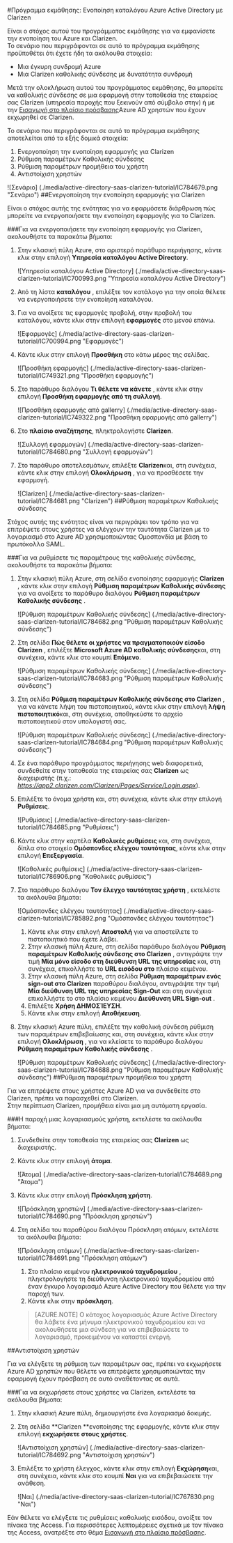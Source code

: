 <properties 
    pageTitle="Πρόγραμμα εκμάθησης: Ενοποίηση καταλόγου Azure Active Directory με Clarizen | Microsoft Azure" 
    description="Μάθετε πώς μπορείτε να χρησιμοποιήσετε Clarizen με Azure Active Directory για την ενεργοποίηση της καθολικής σύνδεσης, αυτοματοποιημένη προμήθεια και άλλα!" 
    services="active-directory" 
    authors="jeevansd"  
    documentationCenter="na" 
    manager="femila"/>
<tags 
    ms.service="active-directory" 
    ms.devlang="na" 
    ms.topic="article" 
    ms.tgt_pltfrm="na" 
    ms.workload="identity" 
    ms.date="09/29/2016" 
    ms.author="jeedes" />

#<a name="tutorial-azure-active-directory-integration-with-clarizen"></a>Πρόγραμμα εκμάθησης: Ενοποίηση καταλόγου Azure Active Directory με Clarizen

Είναι ο στόχος αυτού του προγράμματος εκμάθησης για να εμφανίσετε την ενοποίηση του Azure και Clarizen.  
Το σενάριο που περιγράφονται σε αυτό το πρόγραμμα εκμάθησης προϋποθέτει ότι έχετε ήδη τα ακόλουθα στοιχεία:

-   Μια έγκυρη συνδρομή Azure
-   Μια Clarizen καθολικής σύνδεσης με δυνατότητα συνδρομή

Μετά την ολοκλήρωση αυτού του προγράμματος εκμάθησης, θα μπορείτε να καθολικής σύνδεσης σε μια εφαρμογή στην τοποθεσία της εταιρείας σας Clarizen (υπηρεσία παροχής που ξεκινούν από σύμβολο στην) ή με την [Εισαγωγή στο πλαίσιο πρόσβασης](active-directory-saas-access-panel-introduction.md)Azure AD χρηστών που έχουν εκχωρηθεί σε Clarizen.

Το σενάριο που περιγράφονται σε αυτό το πρόγραμμα εκμάθησης αποτελείται από τα εξής δομικά στοιχεία:

1.  Ενεργοποίηση την ενοποίηση εφαρμογής για Clarizen
2.  Ρύθμιση παραμέτρων Καθολικής σύνδεσης
3.  Ρύθμιση παραμέτρων προμήθεια του χρήστη
4.  Αντιστοίχιση χρηστών

![Σενάριο] (./media/active-directory-saas-clarizen-tutorial/IC784679.png "Σενάριο")
##<a name="enabling-the-application-integration-for-clarizen"></a>Ενεργοποίηση την ενοποίηση εφαρμογής για Clarizen

Είναι ο στόχος αυτής της ενότητας για να εφαρμόσετε διάρθρωση πώς μπορείτε να ενεργοποιήσετε την ενοποίηση εφαρμογής για το Clarizen.

###<a name="to-enable-the-application-integration-for-clarizen-perform-the-following-steps"></a>Για να ενεργοποιήσετε την ενοποίηση εφαρμογής για Clarizen, ακολουθήστε τα παρακάτω βήματα:

1.  Στην κλασική πύλη Azure, στο αριστερό παράθυρο περιήγησης, κάντε κλικ στην επιλογή **Υπηρεσία καταλόγου Active Directory**.

    ![Υπηρεσία καταλόγου Active Directory] (./media/active-directory-saas-clarizen-tutorial/IC700993.png "Υπηρεσία καταλόγου Active Directory")

2.  Από τη λίστα **καταλόγου** , επιλέξτε τον κατάλογο για την οποία θέλετε να ενεργοποιήσετε την ενοποίηση καταλόγου.

3.  Για να ανοίξετε τις εφαρμογές προβολή, στην προβολή του καταλόγου, κάντε κλικ στην επιλογή **εφαρμογές** στο μενού επάνω.

    ![Εφαρμογές] (./media/active-directory-saas-clarizen-tutorial/IC700994.png "Εφαρμογές")

4.  Κάντε κλικ στην επιλογή **Προσθήκη** στο κάτω μέρος της σελίδας.

    ![Προσθήκη εφαρμογής] (./media/active-directory-saas-clarizen-tutorial/IC749321.png "Προσθήκη εφαρμογής")

5.  Στο παράθυρο διαλόγου **Τι θέλετε να κάνετε** , κάντε κλικ στην επιλογή **Προσθήκη εφαρμογής από τη συλλογή**.

    ![Προσθήκη εφαρμογής από gallerry] (./media/active-directory-saas-clarizen-tutorial/IC749322.png "Προσθήκη εφαρμογής από gallerry")

6.  Στο **πλαίσιο αναζήτησης**, πληκτρολογήστε **Clarizen**.

    ![Συλλογή εφαρμογών] (./media/active-directory-saas-clarizen-tutorial/IC784680.png "Συλλογή εφαρμογών")

7.  Στο παράθυρο αποτελεσμάτων, επιλέξτε **Clarizen**και, στη συνέχεια, κάντε κλικ στην επιλογή **Ολοκλήρωση** , για να προσθέσετε την εφαρμογή.

    ![Clarizen] (./media/active-directory-saas-clarizen-tutorial/IC784681.png "Clarizen")
##<a name="configuring-single-sign-on"></a>Ρύθμιση παραμέτρων Καθολικής σύνδεσης

Στόχος αυτής της ενότητας είναι να περιγράψει τον τρόπο για να επιτρέψετε στους χρήστες να ελέγχουν την ταυτότητα Clarizen με το λογαριασμό στο Azure AD χρησιμοποιώντας Ομοσπονδία με βάση το πρωτόκολλο SAML.

###<a name="to-configure-single-sign-on-perform-the-following-steps"></a>Για να ρυθμίσετε τις παραμέτρους της καθολικής σύνδεσης, ακολουθήστε τα παρακάτω βήματα:

1.  Στην κλασική πύλη Azure, στη σελίδα ενοποίησης εφαρμογής **Clarizen** , κάντε κλικ στην επιλογή **Ρύθμιση παραμέτρων Καθολικής σύνδεσης** για να ανοίξετε το παράθυρο διαλόγου **Ρύθμιση παραμέτρων Καθολικής σύνδεσης** .

    ![Ρύθμιση παραμέτρων Καθολικής σύνδεσης] (./media/active-directory-saas-clarizen-tutorial/IC784682.png "Ρύθμιση παραμέτρων Καθολικής σύνδεσης")

2.  Στη σελίδα **Πώς θέλετε οι χρήστες να πραγματοποιούν είσοδο Clarizen** , επιλέξτε **Microsoft Azure AD καθολικής σύνδεσης**και, στη συνέχεια, κάντε κλικ στο κουμπί **Επόμενο**.

    ![Ρύθμιση παραμέτρων Καθολικής σύνδεσης] (./media/active-directory-saas-clarizen-tutorial/IC784683.png "Ρύθμιση παραμέτρων Καθολικής σύνδεσης")

3.  Στη σελίδα **Ρύθμιση παραμέτρων Καθολικής σύνδεσης στο Clarizen** , για να κάνετε λήψη του πιστοποιητικού, κάντε κλικ στην επιλογή **λήψη πιστοποιητικό**και, στη συνέχεια, αποθηκεύστε το αρχείο πιστοποιητικού στον υπολογιστή σας.

    ![Ρύθμιση παραμέτρων Καθολικής σύνδεσης] (./media/active-directory-saas-clarizen-tutorial/IC784684.png "Ρύθμιση παραμέτρων Καθολικής σύνδεσης")

4.  Σε ένα παράθυρο προγράμματος περιήγησης web διαφορετικά, συνδεθείτε στην τοποθεσία της εταιρείας σας **Clarizen** ως διαχειριστής (π.χ.: *https://app2.clarizen.com/Clarizen/Pages/Service/Login.aspx*).

5.  Επιλέξτε το όνομα χρήστη και, στη συνέχεια, κάντε κλικ στην επιλογή **Ρυθμίσεις**.

    ![Ρυθμίσεις] (./media/active-directory-saas-clarizen-tutorial/IC784685.png "Ρυθμίσεις")

6.  Κάντε κλικ στην καρτέλα **Καθολικές ρυθμίσεις** και, στη συνέχεια, δίπλα στο στοιχείο **Ομόσπονδες ελέγχου ταυτότητας**, κάντε κλικ στην επιλογή **Επεξεργασία**.

    ![Καθολικές ρυθμίσεις] (./media/active-directory-saas-clarizen-tutorial/IC786906.png "Καθολικές ρυθμίσεις")

7.  Στο παράθυρο διαλόγου **Τον έλεγχο ταυτότητας χρήστη** , εκτελέστε τα ακόλουθα βήματα:

    ![Ομόσπονδες ελέγχου ταυτότητας] (./media/active-directory-saas-clarizen-tutorial/IC785892.png "Ομόσπονδες ελέγχου ταυτότητας")

    1.  Κάντε κλικ στην επιλογή **Αποστολή** για να αποστείλετε το πιστοποιητικό που έχετε λάβει.
    2.  Στην κλασική πύλη Azure, στη σελίδα παράθυρο διαλόγου **Ρύθμιση παραμέτρων Καθολικής σύνδεσης στο Clarizen** , αντιγράψτε την τιμή **Μία μόνο είσοδο στη διεύθυνση URL της υπηρεσίας** και, στη συνέχεια, επικολλήστε το **URL εισόδου στο** πλαίσιο κειμένου.
    3.  Στην κλασική πύλη Azure, στη σελίδα **Ρύθμιση παραμέτρων ενός sign-out στο Clarizen** παραθύρου διαλόγου, αντιγράψτε την τιμή **Μία διεύθυνση URL της υπηρεσίας Sign-Out** και στη συνέχεια επικολλήστε το στο πλαίσιο κειμένου **Διεύθυνση URL Sign-out** .
    4.  Επιλέξτε **Χρήση ΔΗΜΟΣΊΕΥΣΗ**.
    5.  Κάντε κλικ στην επιλογή **Αποθήκευση**.

8.  Στην κλασική Azure πύλη, επιλέξτε την καθολική σύνδεση ρύθμιση των παραμέτρων επιβεβαίωσης και, στη συνέχεια, κάντε κλικ στην επιλογή **Ολοκλήρωση** , για να κλείσετε το παράθυρο διαλόγου **Ρύθμιση παραμέτρων Καθολικής σύνδεσης** .

    ![Ρύθμιση παραμέτρων Καθολικής σύνδεσης] (./media/active-directory-saas-clarizen-tutorial/IC784688.png "Ρύθμιση παραμέτρων Καθολικής σύνδεσης")
##<a name="configuring-user-provisioning"></a>Ρύθμιση παραμέτρων προμήθεια του χρήστη

Για να επιτρέψετε στους χρήστες Azure AD για να συνδεθείτε στο Clarizen, πρέπει να παρασχεθεί στο Clarizen.  
Στην περίπτωση Clarizen, προμήθεια είναι μια μη αυτόματη εργασία.

###<a name="to-provision-a-user-accounts-perform-the-following-steps"></a>Η παροχή μιας λογαριασμούς χρήστη, εκτελέστε τα ακόλουθα βήματα:

1.  Συνδεθείτε στην τοποθεσία της εταιρείας σας **Clarizen** ως διαχειριστής.

2.  Κάντε κλικ στην επιλογή **άτομα**.

    ![Άτομα] (./media/active-directory-saas-clarizen-tutorial/IC784689.png "Άτομα")

3.  Κάντε κλικ στην επιλογή **Πρόσκληση χρήστη**.

    ![Πρόσκληση χρηστών] (./media/active-directory-saas-clarizen-tutorial/IC784690.png "Πρόσκληση χρηστών")

4.  Στη σελίδα του παραθύρου διαλόγου Πρόσκληση ατόμων, εκτελέστε τα ακόλουθα βήματα:

    ![Πρόσκληση ατόμων] (./media/active-directory-saas-clarizen-tutorial/IC784691.png "Πρόσκληση ατόμων")

    1.  Στο πλαίσιο κειμένου **ηλεκτρονικού ταχυδρομείου** , πληκτρολογήστε τη διεύθυνση ηλεκτρονικού ταχυδρομείου από έναν έγκυρο λογαριασμό Azure Active Directory που θέλετε για την παροχή των.
    2.  Κάντε κλικ στην **πρόσκληση**.

    >[AZURE.NOTE] Ο κάτοχος λογαριασμός Azure Active Directory θα λάβετε ένα μήνυμα ηλεκτρονικού ταχυδρομείου και να ακολουθήσετε μια σύνδεση για να επιβεβαιώσετε το λογαριασμό, προκειμένου να καταστεί ενεργή.

##<a name="assigning-users"></a>Αντιστοίχιση χρηστών

Για να ελέγξετε τη ρύθμιση των παραμέτρων σας, πρέπει να εκχωρήσετε Azure AD χρηστών που θέλετε να επιτρέψετε χρησιμοποιώντας την εφαρμογή έχουν πρόσβαση σε αυτό αναθέτοντας σε αυτά.

###<a name="to-assign-users-to-clarizen-perform-the-following-steps"></a>Για να εκχωρήσετε στους χρήστες να Clarizen, εκτελέστε τα ακόλουθα βήματα:

1.  Στην κλασική Azure πύλη, δημιουργήστε ένα λογαριασμό δοκιμής.

2.  Στη σελίδα **Clarizen **ενοποίησης της εφαρμογής, κάντε κλικ στην επιλογή **εκχωρήσετε στους χρήστες**.

    ![Αντιστοίχιση χρηστών] (./media/active-directory-saas-clarizen-tutorial/IC784692.png "Αντιστοίχιση χρηστών")

3.  Επιλέξτε το χρήστη έλεγχος, κάντε κλικ στην επιλογή **Εκχώρηση**και, στη συνέχεια, κάντε κλικ στο κουμπί **Ναι** για να επιβεβαιώσετε την ανάθεση.

    ![Ναι] (./media/active-directory-saas-clarizen-tutorial/IC767830.png "Ναι")

Εάν θέλετε να ελέγξετε τις ρυθμίσεις καθολικής εισόδου, ανοίξτε τον πίνακα της Access. Για περισσότερες λεπτομέρειες σχετικά με τον πίνακα της Access, ανατρέξτε στο θέμα [Εισαγωγή στο πλαίσιο πρόσβασης](active-directory-saas-access-panel-introduction.md).
